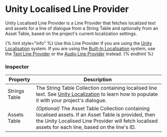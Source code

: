 # Unity Localised Line Provider

Unity Localised Line Provider is a Line Provider that fetches localized text and assets for a line of dialogue from a String Table and optionally from an Asset Table, based on the project's current localization settings.

{% hint style="info" %}
Use this Line Provider if you are using the [Unity Localisation](../../assets-and-localization/unity-localization.md) system. If you are using the [Built-In Localisation](../../assets-and-localization/inbuilt-localisation.md) system, use the [Text Line Provider](text-line-provider.md) or the [Audio Line Provider](audio-line-provider.md) instead.
{% endhint %}

### Inspector

| Property      | Description                                                                                                                                                                                                   |
| ------------- | ------------------------------------------------------------------------------------------------------------------------------------------------------------------------------------------------------------- |
| Strings Table | The String Table Collection containing localised line text. See [Unity Localization](../../assets-and-localization/unity-localization.md) to learn how to populate it with your project's dialogue.           |
| Assets Table  | _(Optional)_ The Asset Table Collection containing localised assets. If an Asset Table is provided, then the Unity Localised Line Provider will fetch localised assets for each line, based on the line's ID. |

